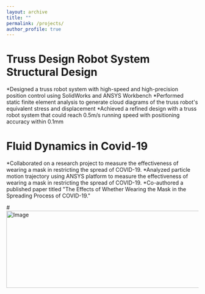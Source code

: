 ```yaml
---
layout: archive
title: ""
permalink: /projects/
author_profile: true
---
```

Truss Design Robot System Structural Design   
=======
*Designed a truss robot system with high-speed and high-precision position control using SolidWorks and ANSYS Workbench
*Performed static finite element analysis to generate cloud diagrams of the truss robot's equivalent stress and displacement
*Achieved a refined design with a truss robot system that could reach 0.5m/s running speed with positioning accuracy within 0.1mm

Fluid Dynamics in Covid-19    
=======
*Collaborated on a research project to measure the effectiveness of wearing a mask in restricting the spread of COVID-19.
*Analyzed particle motion trajectory using ANSYS platform to measure the effectiveness of wearing a mask in restricting the spread of COVID-19.
*Co-authored a published paper titled "The Effects of Whether Wearing the Mask in the Spreading Process of COVID-19."

#<img src="https://github.com/ZhangliangLi/web/blob/b750328a59f4e56a0feb003e5297c30438b275ae/images/3953273590_704e3899d5_m.jpg" alt="Image" height="202" width="509">
